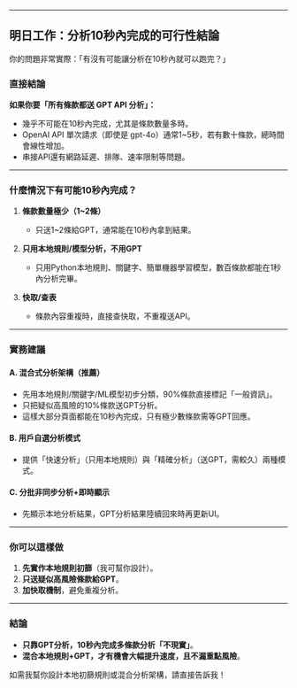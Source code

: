 
---

## 明日工作：分析10秒內完成的可行性結論

你的問題非常實際：「有沒有可能讓分析在10秒內就可以跑完？」

### 直接結論

**如果你要「所有條款都送 GPT API 分析」：**
- 幾乎不可能在10秒內完成，尤其是條款數量多時。
- OpenAI API 單次請求（即使是 gpt-4o）通常1~5秒，若有數十條款，總時間會線性增加。
- 串接API還有網路延遲、排隊、速率限制等問題。

---

### 什麼情況下有可能10秒內完成？

1. **條款數量極少（1~2條）**  
   - 只送1~2條給GPT，通常能在10秒內拿到結果。

2. **只用本地規則/模型分析，不用GPT**  
   - 只用Python本地規則、關鍵字、簡單機器學習模型，數百條款都能在1秒內分析完畢。

3. **快取/查表**  
   - 條款內容重複時，直接查快取，不重複送API。

---

### 實務建議

#### A. **混合式分析架構（推薦）**
- 先用本地規則/關鍵字/ML模型初步分類，90%條款直接標記「一般資訊」。
- 只把疑似高風險的10%條款送GPT分析。
- 這樣大部分頁面都能在10秒內完成，只有極少數條款需等GPT回應。

#### B. **用戶自選分析模式**
- 提供「快速分析」（只用本地規則）與「精確分析」（送GPT，需較久）兩種模式。

#### C. **分批非同步分析+即時顯示**
- 先顯示本地分析結果，GPT分析結果陸續回來時再更新UI。

---

### 你可以這樣做

1. **先實作本地規則初篩**（我可幫你設計）。
2. **只送疑似高風險條款給GPT**。
3. **加快取機制**，避免重複分析。

---

### 結論

- **只靠GPT分析，10秒內完成多條款分析「不現實」**。
- **混合本地規則+GPT，才有機會大幅提升速度，且不漏重點風險**。

如需我幫你設計本地初篩規則或混合分析架構，請直接告訴我！
